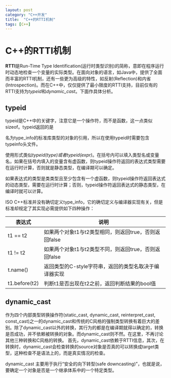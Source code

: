 ```yaml
---
layout: post
category: "C++开发"
title:  "C++的RTTI机制"
tags: [C++]
---
```


# C++的RTTI机制

**RTTI**是Run-Time Type Identification(运行时类型识别)的简称，意即在程序运行时动态地检查一个变量的实际类型。在面向对象的语言，如Java中，提供了全面而丰富的RTTI机制，还有一些更为高级的特性，如反射(Reflection)和内省(Introspection)。而在C++中，仅仅提供了最小限度的RTTI支持，目前仅有的RTTI支持为*typeid*和*dynamic_cast*。下面作具体分析。



## typeid

typeid是C++中的关键字，注意它是一个操作符，而不是函数，这一点类似sizeof。typeid返回的是

名为type_info的标准库类型的对象的引用，所以在使用typeid时需要包含typeinfo头文件。

使用形式类似*typeid(type)*或者*typeid(expr)*。在括号内可以填入类型名或变量名，如果在括号内填入的变量含有虚函数，则typeid操作符返回的表达式类型需要在运行时计算，否则就是静态类型，在编译期可以确定。

如果表达式的类型是类类型且至少包含有一个虚函数，则typeid操作符返回表达式的动态类型，需要在运行时计算；否则，typeid操作符返回表达式的静态类型，在编译时就可以计算。

 ISO C++标准并没有确切定义type_info，它的确切定义与编译器实现有关，但是标准却规定了其实现必需提供如下四种操作：

| 表达式           | 说明                                |
| ------------- | --------------------------------- |
| t1 == t2      | 如果两个对象t1与t2类型相同，则返回true，否则返回false |
| t1 != t2      | 如果两个对象t1与t2类型不同，则返回true，否则返回false |
| t.name()      | 返回类型的C-style字符串，返回的类型名取决于编译器实现    |
| t1.before(t2) | 判断t1是否出现在t2之前，返回判断结果的bool值        |



## dynamic_cast

作为四个内部类型转换操作符(static_cast, dynamic_cast, reinterpret_cast, const_cast)之一的dynamic_cast和传统的C风格的强制类型转换有着巨大的差别。除了dynamic_cast以外的转换，其行为的都是在编译期就得以确定的，转换是否成功，并不依赖被转换的对象。而dynamic_cast则不然。在这里，不再讨论其他三种转换和C风格的转换。
首先，dynamic_cast依赖于RTTI信息，其次，在转换时，dynamic_cast会检查转换的source对象是否真的可以转换成target类型，这种检查不是语法上的，而是真实情况的检查。

dynamic_cast 主要用于执行“安全的向下转型(safe downcasting)”，也就是说，要确定一个对象是否是一个继承体系中的一个特定类型。

